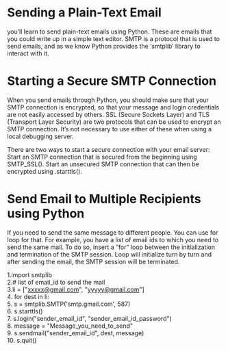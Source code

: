 # Sending a Plain-Text Email
you’ll learn to send plain-text emails using Python. 
These are emails that you could write up in a simple text editor.
SMTP is a protocol that is used to send emails, and as we know Python provides the ‘smtplib’ library to interact with it.

# Starting a Secure SMTP Connection
When you send emails through Python, you should make sure that your SMTP connection is encrypted, 
so that your message and login credentials are not easily accessed by others. 
SSL (Secure Sockets Layer) and TLS (Transport Layer Security) are two protocols that can be used to encrypt an SMTP connection. 
It’s not necessary to use either of these when using a local debugging server.

There are two ways to start a secure connection with your email server:
Start an SMTP connection that is secured from the beginning using SMTP_SSL().
Start an unsecured SMTP connection that can then be encrypted using .starttls().
# Send Email to Multiple Recipients using Python
If you need to send the same message to different people. 
You can use for loop for that. For example, you have a list of email ids to which you need to send the same mail. 
To do so, insert a “for” loop between the initialization and termination of the SMTP session. 
Loop will initialize turn by turn and after sending the email, the SMTP session will be terminated.

1.import smtplib
<br>
2.# list of email_id to send the mail
<br>
3.li = ["xxxxx@gmail.com", "yyyyy@gmail.com"]
<br>
4. for dest in li:
<br>
5.	   s = smtplib.SMTP('smtp.gmail.com', 587)
<br>
6.	   s.starttls()
<br>
7.	   s.login("sender_email_id", "sender_email_id_password")
<br>
8.	   message = "Message_you_need_to_send"
<br>
9.	   s.sendmail("sender_email_id", dest, message)
<br>
10.	   s.quit()
